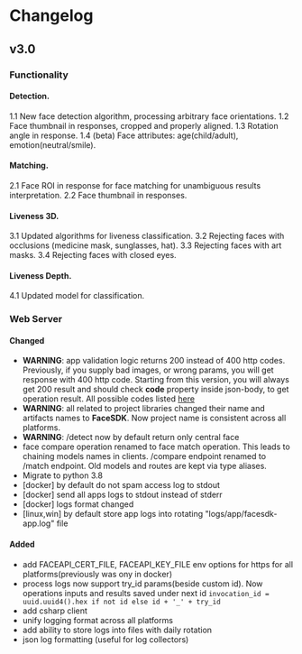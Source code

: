 # Changelog

## v3.0

### Functionality

#### Detection.
1.1 New face detection algorithm, processing arbitrary face orientations.
1.2 Face thumbnail in responses, cropped and properly aligned.
1.3 Rotation angle in response.
1.4 (beta) Face attributes: age(child/adult), emotion(neutral/smile).
#### Matching.
2.1 Face ROI in response for face matching for unambiguous results interpretation.
2.2 Face thumbnail in responses.
#### Liveness 3D.
3.1 Updated algorithms for liveness classification.
3.2 Rejecting faces with occlusions (medicine mask, sunglasses, hat).
3.3 Rejecting faces with art masks.
3.4 Rejecting faces with closed eyes.
#### Liveness Depth.
4.1 Updated model for classification.

### Web Server

#### Changed

- **WARNING**: app validation logic returns 200 instead of 400 http codes. 
Previously, if you supply bad images, or wrong params, you will get response with 400 http code.
Starting from this version, you will always get 200 result and should check **code** property inside json-body, to get operation result.
All possible codes listed [here](https://github.com/regulaforensics/FaceSDK-web-openapi/blob/1a682a5dae2eb5e39a329127ff9e01a5f9cc84f0/common.yml#L45)
- **WARNING**: all related to project libraries changed their name and artifacts names to **FaceSDK**. Now project name is consistent across all platforms. 
- **WARNING**: /detect now by default return only central face
- face compare operation renamed to face match operation. 
This leads to chaining models names in clients. /compare endpoint renamed to /match endpoint. 
Old models and routes are kept via type aliases.
- Migrate to python 3.8
- [docker] by default do not spam access log to stdout
- [docker] send all apps logs to stdout instead of stderr
- [docker] logs format changed
- [linux,win] by default store app logs into rotating "logs/app/facesdk-app.log" file


#### Added

- add FACEAPI_CERT_FILE, FACEAPI_KEY_FILE env options for https for all platforms(previously was ony in docker)
- process logs now support try_id params(beside custom id). 
Now operations inputs and results saved under next id `invocation_id = uuid.uuid4().hex if not id else id + '_' + try_id`
- add csharp client
- unify logging format across all platforms
- add ability to store logs into files with daily rotation
- json log formatting (useful for log collectors)

